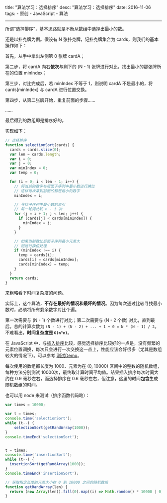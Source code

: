 title: "算法学习：选择排序"
desc: "算法学习：选择排序"
date: 2016-11-06
tags:
	- 原创
	- JavaScript
	- 算法

----

所谓“选择排序”，基本思路就是不断从数组中选择出最小的数。

还是以扑克牌为例。假设有 N 张扑克牌，记扑克牌集合为 cards，则我们的基本操作如下：

首先，从手中拿出左侧第 0 张牌 cardA；

第二步，将 cardA 向右**依次**与剩下的  (N - 1) 张牌进行对比，找出最小的那张牌所在的位置 minIndex；

第三步，对比完成后，若 minIndex 不等于 1，则说明 cardA 不是最小的，将 cards[minIndex] 与 cardA 进行位置交换。

第四步，从第二张牌开始，重复前面的步骤……

……

最后得到的数组即是排序好的。

实现如下：

```javascript
// 选择排序
function selectionSort(cards) {
  cards = cards.slice(0);
  var len = cards.length;
  var i = 0;
  var j = 0;
  var minIndex = 0;
  var temp = 0;

  for (i = 0; i < len - 1; i++) {
    // 将当前的数字与后面子序列中最小数进行换位
    // 这样每次拿到前面的都是最小的数字
    minIndex = i;

    // 寻找子序列中最小数的索引
    // 每一轮得比较 n - i 次
    for (j = i + 1; j < len; j++) {
      if (cards[j] < cards[minIndex]) {
        minIndex = j;
      }
    }

    // 如果当前数比后面子序列最小元素大
    // 则进行换位处理
    if (minIndex !== i) {
      temp = cards[i];
      cards[i] = cards[minIndex];
      cards[minIndex] = temp;
    }
  }
  return cards;
}
```

来粗略看下时间复杂度的问题。

实际上，这个算法，**不存在最好的情况和最坏的情况**。因为每次通过比较寻找最小数时，必须将所有剩余数字对比个遍。

第一次需要与 (N - 1) 个数进行对比；第二次需要与 (N - 2 个数) 对比，直到最后。总的计算次数为 `(N - 1) + (N - 2) + ... + 1 + 0 = N * (N - 1) / 2`。不难看出，**时间复杂度是 `O(n^n)`**。

在 JavaScript 中，与[插入排序](../algo-insertion-sort/)比较，感觉选择排序比较好的一点是，没有频繁的元素位置调换，每次只会进行一次交换这一点上，性能应该会好很多（尤其是数组较大的情况下）。可以参考 [测试Demo](https://jsfiddle.net/wemlin/hf4bz4mc/)。

每次使用的数组都长度为 1000、元素为在 (0, 10000) 区间中的整数的随机数组，每种方法分别测试 10000次，最终取计算时间平均值。结果插入排序每次时间大约在 0.9 毫秒左右，而选择排序在 0.6 毫秒左右，但注意，这里的时间**包含**生成随机数组的时间。

也可以用 node 来测试（排序函数代码略）：

```javascript
var times = 10000;

var t = times;
console.time('selectionSort');
while (t--) {
    selectionSort(getRandArray(1000));
}
console.timeEnd('selectionSort');


t = times;
console.time('insertionSort');
while (t--) {
  insertionSort(getRandArray(1000));
}
console.timeEnd('insertionSort');

// 获取指定长度的元素大小在 0 到 10000 之间的随机数组
function getRandArray(len) {
  return (new Array(len)).fill(0).map((i) => Math.random() * 10000 | 0);
}
```





 
